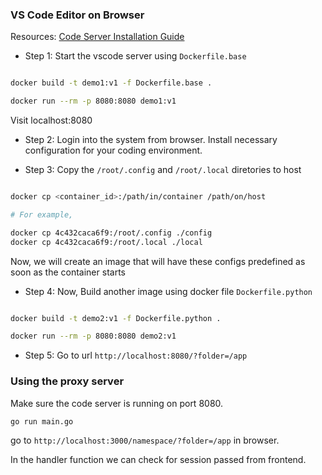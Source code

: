 ### VS Code Editor on Browser

Resources: [Code Server Installation Guide](https://coder.com/docs/code-server/latest/install#docker)

- Step 1: Start the vscode server using `Dockerfile.base`

```bash

docker build -t demo1:v1 -f Dockerfile.base .

docker run --rm -p 8080:8080 demo1:v1

```

Visit localhost:8080

- Step 2: Login into the system from browser. Install necessary configuration for your coding environment.

- Step 3: Copy the `/root/.config` and `/root/.local` diretories to host

```bash

docker cp <container_id>:/path/in/container /path/on/host

# For example,

docker cp 4c432caca6f9:/root/.config ./config
docker cp 4c432caca6f9:/root/.local ./local

```

Now, we will create an image that will have these configs predefined as soon as the container starts

- Step 4: Now, Build another image using docker file `Dockerfile.python`

```bash

docker build -t demo2:v1 -f Dockerfile.python .

docker run --rm -p 8080:8080 demo2:v1

```

- Step 5: Go to url `http://localhost:8080/?folder=/app`

### Using the proxy server

Make sure the code server is running on port 8080.

```bash
go run main.go
```

go to `http://localhost:3000/namespace/?folder=/app` in browser.

In the handler function we can check for session passed from frontend.
